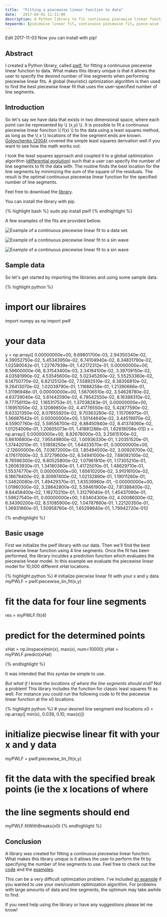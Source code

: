 ```yaml
---
title:  "Fitting a piecewise linear function to data"
date:   2017-04-01 11:11:00
description: A Python library to fit continuous piecewise linear functions to data was created. This library allows for the user to specify the desired number of line segments when fitting piecewise linear functions.
keywords: [piecewise linear fit, continuous piecewise fit, piece-wise linear fit, Python piecwise linear fit, how to fit a piecewise linear function Python]
---
```

*Edit* 2017-11-03 Now you can install with pip!

##  Abstract
I created a Python library, called [pwlf](https://github.com/cjekel/piecewise_linear_fit_py), for fitting a continuous piecewise linear function to data. What makes this library unique is that it allows the user to specify the desired number of line segments when performing piecewise linear fits. A global (heuristic) optimization algorithm is then used to find the best piecewise linear fit that uses the user-specified number of line segments.


##  Introduction
So let's say we have data that exists in two dimensional space, where each point can be represented by <span>\\( (x,y) \\)</span>. It is possible to fit a continuous piecewise linear function <span>\\( f(x) \\)</span> to the data using a least squares method, as long as the <span>\\( x \\)</span> locations of the line segment ends are known. [Golovchenko (2004)](http://golovchenko.org/docs/ContinuousPiecewiseLinearFit.pdf) covered the simple least squares derivation well if you want to see how the math works out.

I took the least squares approach and coupled it to a global optimization algorithm ([differential evolution](https://docs.scipy.org/doc/scipy-0.17.0/reference/generated/scipy.optimize.differential_evolution.html)) such that a user can specify the number of line segments to fit the data with. The routine finds the best location for the line segments by minimizing the sum of the square of the residuals. The result is the optimal continuous piecewise linear function for the specified number of line segments.

Feel free to download the [library](https://github.com/cjekel/piecewise_linear_fit_py).

You can install the library with pip.
<div>
{% highlight bash %}
sudo pip install pwlf
{% endhighlight %}
</div>

A few examples of the fits are provided bellow.

![Example of a continuous piecewise linear fit to a data set.](https://raw.githubusercontent.com/cjekel/piecewise_linear_fit_py/master/examples/examplePiecewiseFit.png)

![Example of a continuous piecewise linear fit to a sin wave](https://raw.githubusercontent.com/cjekel/piecewise_linear_fit_py/master/examples/sinWaveFit.png)

![Example of a continuous piecewise linear fit to a sin wave](https://raw.githubusercontent.com/cjekel/piecewise_linear_fit_py/master/examples/sinWaveFit16.png)


## Sample data

So let's get started by importing the libraries and using some sample data.
<div>
{% highlight python %}

#    import our libraires
import numpy as np
import pwlf

#   your data
y = np.array([  0.00000000e+00,   9.69801700e-03,   2.94350340e-02,
         4.39052750e-02,   5.45343950e-02,   6.74104940e-02,
         8.34831790e-02,   1.02580042e-01,   1.22767939e-01,
         1.42172312e-01,   0.00000000e+00,   8.58600000e-06,
         8.31543400e-03,   2.34184100e-02,   3.39709150e-02,
         4.03581990e-02,   4.53545600e-02,   5.02345260e-02,
         5.55253360e-02,   6.14750770e-02,   6.82125120e-02,
         7.55892510e-02,   8.38356810e-02,   9.26413070e-02,
         1.02039790e-01,   1.11688258e-01,   1.21390666e-01,
         1.31196948e-01,   0.00000000e+00,   1.56706510e-02,
         3.54628780e-02,   4.63739040e-02,   5.61442590e-02,
         6.78542550e-02,   8.16388310e-02,   9.77756110e-02,
         1.16531753e-01,   1.37038283e-01,   0.00000000e+00,
         1.16951050e-02,   3.12089850e-02,   4.41776550e-02,
         5.42877590e-02,   6.63321350e-02,   8.07655920e-02,
         9.70363280e-02,   1.15706975e-01,   1.36687642e-01,
         0.00000000e+00,   1.50144640e-02,   3.44519970e-02,
         4.55907760e-02,   5.59556700e-02,   6.88450940e-02,
         8.41374060e-02,   1.01254006e-01,   1.20605073e-01,
         1.41881288e-01,   1.62618058e-01])
x = np.array([  0.00000000e+00,   8.82678000e-03,   3.25615100e-02,
         5.66106800e-02,   7.95549800e-02,   1.00936330e-01,
         1.20351520e-01,   1.37442010e-01,   1.51858250e-01,
         1.64433570e-01,   0.00000000e+00,  -2.12600000e-05,
         7.03872000e-03,   1.85494500e-02,   3.00926700e-02,
         4.17617000e-02,   5.37279600e-02,   6.54941000e-02,
         7.68092100e-02,   8.76596300e-02,   9.80525800e-02,
         1.07961810e-01,   1.17305210e-01,   1.26063930e-01,
         1.34180360e-01,   1.41725010e-01,   1.48629710e-01,
         1.55374770e-01,   0.00000000e+00,   1.65610200e-02,
         3.91016100e-02,   6.18679400e-02,   8.30997400e-02,
         1.02132890e-01,   1.19011260e-01,   1.34620080e-01,
         1.49429370e-01,   1.63539960e-01,  -0.00000000e+00,
         1.01980300e-02,   3.28642800e-02,   5.59461900e-02,
         7.81388400e-02,   9.84458400e-02,   1.16270210e-01,
         1.31279040e-01,   1.45437090e-01,   1.59627540e-01,
         0.00000000e+00,   1.63404300e-02,   4.00086000e-02,
         6.34390200e-02,   8.51085900e-02,   1.04787860e-01,
         1.22120350e-01,   1.36931660e-01,   1.50958760e-01,
         1.65299640e-01,   1.79942720e-01])

{% endhighlight %}
</div>

## Basic usage

First we initialize the pwlf library with our data. Then we'll find the best piecewise linear function using 4 line segments. Once the fit has been performed, the library inculdes a prediction function which evaluates the piecewise linear model. In this example we evaluate the piecewise linear model for 10,000 different xHat locations.

<div>
{% highlight python %}
#   initialize piecwise linear fit with your x and y data
myPWLF = pwlf.piecewise_lin_fit(x,y)

#   fit the data for four line segments
res = myPWLF.fit(4)

#   predict for the determined points
xHat = np.linspace(min(x), max(x), num=10000)
yHat = myPWLF.predict(xHat)

{% endhighlight %}
</div>

It was intended that this syntax be simple to use.

*But what if I know the locations of where the line segments should end?*
Not a problem! This library includes the function for classic least squares fit as well. For instance you could run the following code to fit the piecewise linear function at the x0 locations.

<div>
{% highlight python %}
#   your desired line sengment end locations
x0 = np.array([ min(x), 0.039, 0.10, max(x)])

#   initialize piecwise linear fit with your x and y data
myPWLF = pwlf.piecewise_lin_fit(x,y)

#   fit the data with the specified break points (ie the x locations of where
#   the line segments should end
myPWLF.fitWithBreaks(x0)
{% endhighlight %}
</div>

## Conclusion

A library was created for fitting a continuous piecewise linear function. What makes this library unique is it allows the user to perform the fit by specifying the number of line segments to use. Feel free to check out the [code](https://github.com/cjekel/piecewise_linear_fit_py) and the [examples](https://github.com/cjekel/piecewise_linear_fit_py/tree/master/examples).

This can be a very difficult optimization problem. I've included [an example](https://github.com/cjekel/piecewise_linear_fit_py/blob/master/examples/useCustomOptimizationRoutine.py) if you wanted to use your own/custom optimization algorithm. For problems with large amounts of data and line segments, the optimum may take awhile to find.

If you need help using the library or have any suggestions please let me know!

